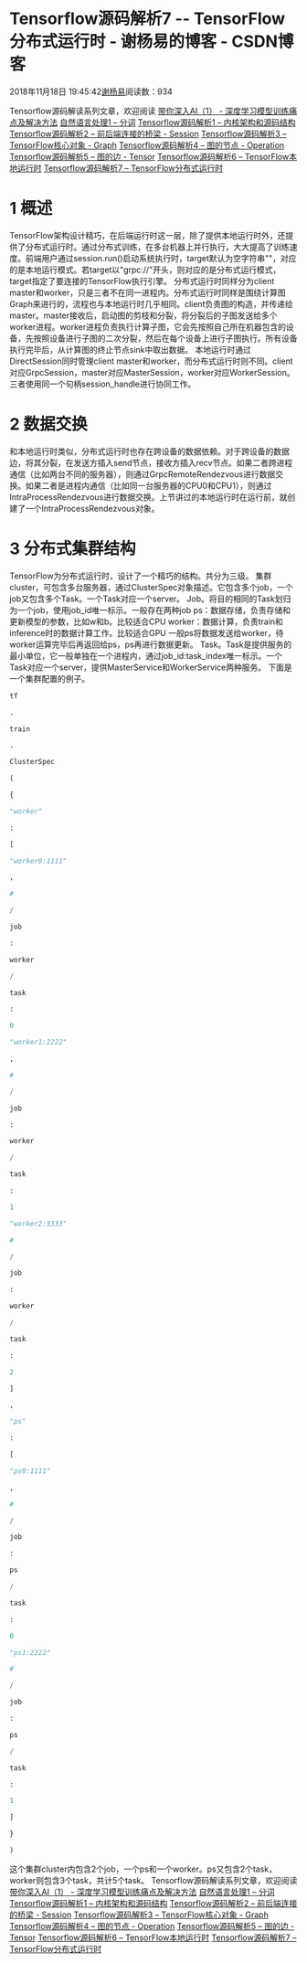 
# Tensorflow源码解析7 -- TensorFlow分布式运行时 - 谢杨易的博客 - CSDN博客

2018年11月18日 19:45:42[谢杨易](https://me.csdn.net/u013510838)阅读数：934


Tensorflow源码解读系列文章，欢迎阅读
[带你深入AI（1） - 深度学习模型训练痛点及解决方法](https://blog.csdn.net/u013510838/article/details/79835563)
[自然语言处理1 – 分词](https://blog.csdn.net/u013510838/article/details/81673016)
[Tensorflow源码解析1 – 内核架构和源码结构](https://blog.csdn.net/u013510838/article/details/84103503)
[Tensorflow源码解析2 – 前后端连接的桥梁 - Session](https://blog.csdn.net/u013510838/article/details/84111031)
[Tensorflow源码解析3 – TensorFlow核心对象 - Graph](https://blog.csdn.net/u013510838/article/details/84139986)
[Tensorflow源码解析4 – 图的节点 - Operation](https://blog.csdn.net/u013510838/article/details/84141538)
[Tensorflow源码解析5 – 图的边 - Tensor](https://blog.csdn.net/u013510838/article/details/84144238)
[Tensorflow源码解析6 – TensorFlow本地运行时](https://blog.csdn.net/u013510838/article/details/84202248)
[Tensorflow源码解析7 – TensorFlow分布式运行时](https://blog.csdn.net/u013510838/article/details/84203683)
# 1 概述
TensorFlow架构设计精巧，在后端运行时这一层，除了提供本地运行时外，还提供了分布式运行时。通过分布式训练，在多台机器上并行执行，大大提高了训练速度。前端用户通过session.run()启动系统执行时，target默认为空字符串""，对应的是本地运行模式。若target以"grpc://"开头，则对应的是分布式运行模式，target指定了要连接的TensorFlow执行引擎。
分布式运行时同样分为client master和worker，只是三者不在同一进程内。分布式运行时同样是围绕计算图Graph来进行的，流程也与本地运行时几乎相同。client负责图的构造，并传递给master。master接收后，启动图的剪枝和分裂，将分裂后的子图发送给多个worker进程。worker进程负责执行计算子图，它会先按照自己所在机器包含的设备，先按照设备进行子图的二次分裂，然后在每个设备上进行子图执行。所有设备执行完毕后，从计算图的终止节点sink中取出数据。
本地运行时通过DirectSession同时管理client master和worker，而分布式运行时则不同。client对应GrpcSession，master对应MasterSession，worker对应WorkerSession。三者使用同一个句柄session_handle进行协同工作。

# 2 数据交换
和本地运行时类似，分布式运行时也存在跨设备的数据依赖。对于跨设备的数据边，将其分裂，在发送方插入send节点，接收方插入recv节点。如果二者跨进程通信（比如两台不同的服务器），则通过GrpcRemoteRendezvous进行数据交换。如果二者是进程内通信（比如同一台服务器的CPU0和CPU1），则通过IntraProcessRendezvous进行数据交换。上节讲过的本地运行时在运行前，就创建了一个IntraProcessRendezvous对象。

# 3 分布式集群结构
TensorFlow为分布式运行时，设计了一个精巧的结构。共分为三级。
集群cluster，可包含多台服务器，通过ClusterSpec对象描述。它包含多个job，一个job又包含多个Task。一个Task对应一个server。
Job。将目的相同的Task划归为一个job，使用job_id唯一标示。一般存在两种job
ps：数据存储，负责存储和更新模型的参数，比如w和b。比较适合CPU
worker：数据计算，负责train和inference时的数据计算工作。比较适合GPU
一般ps将数据发送给worker，待worker运算完毕后再返回给ps，ps再进行数据更新。
Task。Task是提供服务的最小单位，它一般单独在一个进程内，通过job_id:task_index唯一标示。一个Task对应一个server，提供MasterService和WorkerService两种服务。
下面是一个集群配置的例子。
```python
tf
```
```python
.
```
```python
train
```
```python
.
```
```python
ClusterSpec
```
```python
(
```
```python
{
```
```python
"worker"
```
```python
:
```
```python
[
```
```python
"worker0:1111"
```
```python
,
```
```python
#
```
```python
/
```
```python
job
```
```python
:
```
```python
worker
```
```python
/
```
```python
task
```
```python
:
```
```python
0
```
```python
"worker1:2222"
```
```python
,
```
```python
#
```
```python
/
```
```python
job
```
```python
:
```
```python
worker
```
```python
/
```
```python
task
```
```python
:
```
```python
1
```
```python
"worker2:3333"
```
```python
#
```
```python
/
```
```python
job
```
```python
:
```
```python
worker
```
```python
/
```
```python
task
```
```python
:
```
```python
2
```
```python
]
```
```python
,
```
```python
"ps"
```
```python
:
```
```python
[
```
```python
"ps0:1111"
```
```python
,
```
```python
#
```
```python
/
```
```python
job
```
```python
:
```
```python
ps
```
```python
/
```
```python
task
```
```python
:
```
```python
0
```
```python
"ps1:2222"
```
```python
#
```
```python
/
```
```python
job
```
```python
:
```
```python
ps
```
```python
/
```
```python
task
```
```python
:
```
```python
1
```
```python
]
```
```python
}
```
```python
)
```
这个集群cluster内包含2个job，一个ps和一个worker。ps又包含2个task，worker则包含3个task，共计5个task。
Tensorflow源码解读系列文章，欢迎阅读
[带你深入AI（1） - 深度学习模型训练痛点及解决方法](https://blog.csdn.net/u013510838/article/details/79835563)
[自然语言处理1 – 分词](https://blog.csdn.net/u013510838/article/details/81673016)
[Tensorflow源码解析1 – 内核架构和源码结构](https://blog.csdn.net/u013510838/article/details/84103503)
[Tensorflow源码解析2 – 前后端连接的桥梁 - Session](https://blog.csdn.net/u013510838/article/details/84111031)
[Tensorflow源码解析3 – TensorFlow核心对象 - Graph](https://blog.csdn.net/u013510838/article/details/84139986)
[Tensorflow源码解析4 – 图的节点 - Operation](https://blog.csdn.net/u013510838/article/details/84141538)
[Tensorflow源码解析5 – 图的边 - Tensor](https://blog.csdn.net/u013510838/article/details/84144238)
[Tensorflow源码解析6 – TensorFlow本地运行时](https://blog.csdn.net/u013510838/article/details/84202248)
[Tensorflow源码解析7 – TensorFlow分布式运行时](https://blog.csdn.net/u013510838/article/details/84203683)

